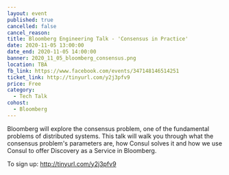 ```yaml
---
layout: event
published: true
cancelled: false
cancel_reason:
title: Bloomberg Engineering Talk - 'Consensus in Practice'
date: 2020-11-05 13:00:00
date_end: 2020-11-05 14:00:00
banner: 2020_11_05_bloomberg_consensus.png
location: TBA
fb_link: https://www.facebook.com/events/347148146514251
ticket_link: http://tinyurl.com/y2j3pfv9
price: Free
category:
  - Tech Talk
cohost:
  - Bloomberg
---
```


Bloomberg will explore the consensus problem, one of the fundamental problems of distributed systems. This talk will walk you through what the consensus problem's parameters are, how Consul solves it and how we use Consul to offer Discovery as a Service in Bloomberg.

To sign up: http://tinyurl.com/y2j3pfv9
